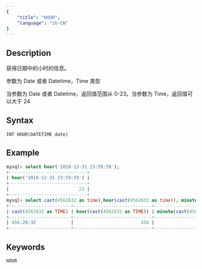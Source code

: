 ```yaml
---
{
    "title": "HOUR",
    "language": "zh-CN"
}
---
```


<!-- 
Licensed to the Apache Software Foundation (ASF) under one
or more contributor license agreements.  See the NOTICE file
distributed with this work for additional information
regarding copyright ownership.  The ASF licenses this file
to you under the Apache License, Version 2.0 (the
"License"); you may not use this file except in compliance
with the License.  You may obtain a copy of the License at

  http://www.apache.org/licenses/LICENSE-2.0

Unless required by applicable law or agreed to in writing,
software distributed under the License is distributed on an
"AS IS" BASIS, WITHOUT WARRANTIES OR CONDITIONS OF ANY
KIND, either express or implied.  See the License for the
specific language governing permissions and limitations
under the License.
-->

## Description




获得日期中的小时的信息。

参数为 Date 或者 Datetime，Time 类型

当参数为 Date 或者 Datetime，返回值范围从 0-23。当参数为 Time，返回值可以大于 24

## Syntax

`INT HOUR(DATETIME date)`

## Example

```sql
mysql> select hour('2018-12-31 23:59:59');
+-----------------------------+
| hour('2018-12-31 23:59:59') |
+-----------------------------+
|                          23 |
+-----------------------------+
mysql> select cast(4562632 as time),hour(cast(4562632 as time)), minute(cast(4562632 as time)),second(cast(4562632 as time));
+-----------------------+-----------------------------+-------------------------------+-------------------------------+
| cast(4562632 as TIME) | hour(cast(4562632 as TIME)) | minute(cast(4562632 as TIME)) | second(cast(4562632 as TIME)) |
+-----------------------+-----------------------------+-------------------------------+-------------------------------+
| 456:26:32             |                         456 |                            26 |                            32 |
+-----------------------+-----------------------------+-------------------------------+-------------------------------+
```
## Keywords
    HOUR
